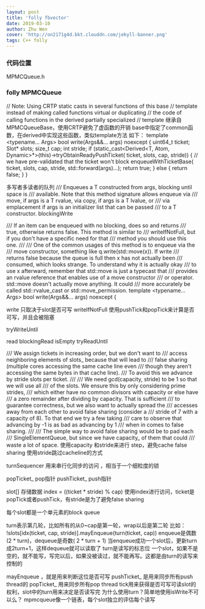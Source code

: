 ```yaml
---
layout: post
title: 'folly fbvector'
date: 2019-03-10
author: Zhu Wen
cover: 'http://on2171g4d.bkt.clouddn.com/jekyll-banner.png'
tags: C++ folly
---
```


### 代码位置
MPMCQueue.h

### folly MPMCQueue

  // Note: Using CRTP static casts in several functions of this base
  // template instead of making called functions virtual or duplicating
  // the code of calling functions in the derived partially specialized
  // template
继承自MPMCQueueBase，使用CRTP避免了虚函数的开销
base中指定了common函数，在derived中实现这些函数，类似template方法
如下：
  template <typename... Args>
  bool write(Args&&... args) noexcept {
    uint64_t ticket;
    Slot* slots;
    size_t cap;
    int stride;
    if (static_cast<Derived<T, Atom, Dynamic>*>(this)->tryObtainReadyPushTicket(
            ticket, slots, cap, stride)) {
      // we have pre-validated that the ticket won't block
      enqueueWithTicketBase(
          ticket, slots, cap, stride, std::forward<Args>(args)...);
      return true;
    } else {
      return false;
    }
  }


多写者多读者的队列
  /// Enqueues a T constructed from args, blocking until space is
  /// available.  Note that this method signature allows enqueue via
  /// move, if args is a T rvalue, via copy, if args is a T lvalue, or
  /// via emplacement if args is an initializer list that can be passed
  /// to a T constructor.
blockingWrite


  /// If an item can be enqueued with no blocking, does so and returns
  /// true, otherwise returns false.  This method is similar to
  /// writeIfNotFull, but if you don't have a specific need for that
  /// method you should use this one.
  ///
  /// One of the common usages of this method is to enqueue via the
  /// move constructor, something like q.write(std::move(x)).  If write
  /// returns false because the queue is full then x has not actually been
  /// consumed, which looks strange.  To understand why it is actually okay
  /// to use x afterward, remember that std::move is just a typecast that
  /// provides an rvalue reference that enables use of a move constructor
  /// or operator.  std::move doesn't actually move anything.  It could
  /// more accurately be called std::rvalue_cast or std::move_permission.
  template <typename... Args>
  bool write(Args&&... args) noexcept {

write           只取决于slot是否可写
writeIfNotFull  使用pushTick和popTick来计算是否可写，并且会被阻塞


tryWriteUntil

read
blockingRead
isEmpty
tryReadUntil




  /// We assign tickets in increasing order, but we don't want to
  /// access neighboring elements of slots_ because that will lead to
  /// false sharing (multiple cores accessing the same cache line even
  /// though they aren't accessing the same bytes in that cache line).
  /// To avoid this we advance by stride slots per ticket.
  ///
  /// We need gcd(capacity, stride) to be 1 so that we will use all
  /// of the slots.  We ensure this by only considering prime strides,
  /// which either have no common divisors with capacity or else have
  /// a zero remainder after dividing by capacity.  That is sufficient
  /// to guarantee correctness, but we also want to actually spread the
  /// accesses away from each other to avoid false sharing (consider a
  /// stride of 7 with a capacity of 8).  To that end we try a few taking
  /// care to observe that advancing by -1 is as bad as advancing by 1
  /// when in comes to false sharing.
  ///
  /// The simple way to avoid false sharing would be to pad each
  /// SingleElementQueue, but since we have capacity_ of them that could
  /// waste a lot of space.
使用capacity 和stride来进行 step，避免cache false sharing
使用stride跳过cacheline的方式


turnSequencer
用来串行化同步的访问 ，相当于一个细粒度的锁


popTicket_  pop指针
pushTicket_ push指针

slot[] 存储数据
index = ((ticket * stride) % cap)
使用index进行访问，ticket是popTick或者pushTick，有stride是为了避免false sharing

每个slot都是一个单元素的block queue

turn表示第几轮，比如所有的从0~cap是第一轮，wrap以后是第二轮
比如：
!slots[idx(ticket, cap, stride)].mayEnqueue(turn(ticket, cap))
enqueue是偶数 (2 * turn)，dequeue是奇数( 2 * turn + 1)
当enqueue成功一个slot后，更新turn成2turn+1，这样dequeue就可以读取了
turn是读写的标志位
一个slot，如果不是空的，就不能写，写完以后，如果没被读过，就不能再写。这都是由turn的读写来控制的

mayEnqueue ，就是用来判断这位是否可写
pushTicket_ 是用来同步所有push thread的
popTicket_ 用来同步所有pop thread
tick用来获得是否可写可读slot的权利，slot中的turn用来决定是否读写完
为什么使用turn？简单地使用isWrite不可以么？
mpmcqueue像一个链表，每个slot独立的评估每个读写



